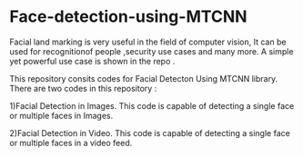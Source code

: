 # Face-detection-using-MTCNN
Facial land marking is very useful in the field of computer vision, It can be used for recognitionof people ,security use cases and many more.
A simple yet powerful use case is shown in the repo .

This repository consits codes for Facial Detecton Using MTCNN library. There are two codes in this repository :

1)Facial Detection in Images. This code is capable of detecting a single face or multiple faces in Images.

2)Facial Detection in Video. This code is capable of detecting a single face or multiple faces in a video feed.

